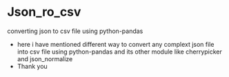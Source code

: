 # Json_ro_csv
converting json to csv file using python-pandas 
- here i have mentioned different way to convert any complext json file into csv file using python-pandas and its other module like cherrypicker and json_normalize
- Thank you
